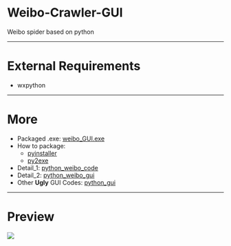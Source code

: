 # Weibo-Crawler-GUI

 Weibo spider based on python

---
# External Requirements

- wxpython

---

# More

- Packaged .exe: [weibo_GUI.exe](https://download.csdn.net/download/xyisv/10251864)
- How to package: 
  - [pyinstaller](https://www.omegaxyz.com/2017/11/05/pyinstaller/)
  - [py2exe](https://www.omegaxyz.com/2017/10/07/python%E6%89%93%E5%8C%85%E6%88%90exe%E6%96%87%E4%BB%B6/)
- Detail_1: [python_weibo_code](https://www.omegaxyz.com/2018/02/13/python_weibo/)
- Detail_2: [python_weibo_gui](https://www.omegaxyz.com/2018/02/14/python_weibo_gui/)
- Other **Ugly** GUI Codes: [python_gui](https://www.omegaxyz.com/2018/02/16/python_gui/)

---

# Preview
![](https://gitee.com/omegaxyz/img/raw/master/upload/weibo1-1202003141107.jpg)
